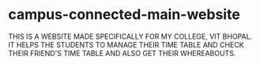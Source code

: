 # campus-connected-main-website
THIS IS A WEBSITE MADE SPECIFICALLY FOR MY COLLEGE, VIT BHOPAL. IT HELPS THE STUDENTS TO MANAGE THEIR TIME TABLE AND CHECK THEIR FRIEND'S TIME TABLE AND ALSO GET THEIR WHEREABOUTS.
